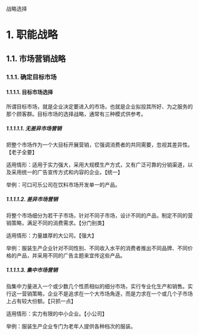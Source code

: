 战略选择

# 1. 职能战略

## 1.1. 市场营销战略

### 1.1.1. 确定目标市场

#### 1.1.1.1. 目标市场选择

所谓目标市场，就是企业决定要进入的市场，也就是企业拟投其所好、为之服务的那个顾客群。目标市场的选择战略，通常有三种模式供参考。

##### 1.1.1.1.1. 无差异市场营销

把整个市场作为一个大目标开展营销，它强调消费者的共同需要，忽视其差异性。【老子全要】

适用情形：适用于实力强大，采用大规模生产方式，又有广泛可靠的分销渠道，以及采用统一的广告宣传方式和内容的企业。【统一】

举例：可口可乐公司在饮料市场开发单一的产品。

##### 1.1.1.1.2. 差异市场营销

将整个市场细分为若干子市场，针对不同子市场，设计不同的产品，制定不同的营销策略，满足不同的消费需求。【分门别类】

适用情形：力量雄厚的大公司。【强大】

举例：服装生产企业针对不同性别、不同收入水平的消费者推出不同品牌、不同价格的产品，并采用不同的广告主题来宜传这些产品。

##### 1.1.1.1.3. 集中市场营销

指集中力量进入一个或少数几个性质相似的细分市场，实行专业化生产和销售。实行这一营销策略，企业不是追求在一个大市场角逐，而是力求在一个或几个子市场上占有较大份额。【只抓一点】

适用情形：实力有限的中小企业。【小公司】

举例：服装生产企业专门为老年人提供各种档次的服装。
